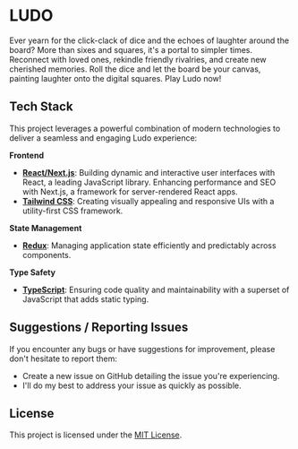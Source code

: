 # **LUDO**

Ever yearn for the click-clack of dice and the echoes of laughter around the board? More than sixes and squares, it's a portal to simpler times. Reconnect with loved ones, rekindle friendly rivalries, and create new cherished memories. Roll the dice and let the board be your canvas, painting laughter onto the digital squares. Play Ludo now!

## **Tech Stack**

This project leverages a powerful combination of modern technologies to deliver a seamless and engaging Ludo experience:

**Frontend**

- [**React/Next.js**](https://reactjs.org/): Building dynamic and interactive user interfaces with React, a leading JavaScript library. Enhancing performance and SEO with Next.js, a framework for server-rendered React apps.
- [**Tailwind CSS**](https://tailwindcss.com/): Creating visually appealing and responsive UIs with a utility-first CSS framework.

**State Management**

- [**Redux**](https://redux.js.org/): Managing application state efficiently and predictably across components.

**Type Safety**

- [**TypeScript**](https://www.typescriptlang.org/): Ensuring code quality and maintainability with a superset of JavaScript that adds static typing.


## **Suggestions / Reporting Issues**

If you encounter any bugs or have suggestions for improvement, please don't hesitate to report them:

- Create a new issue on GitHub detailing the issue you're experiencing.
- I'll do my best to address your issue as quickly as possible.

## **License**

This project is licensed under the [MIT License](LICENSE).
